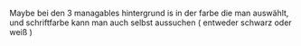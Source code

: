 Maybe bei den 3 managables hintergrund is in der farbe die man auswählt, und schriftfarbe kann man auch selbst aussuchen ( entweder schwarz oder weiß )